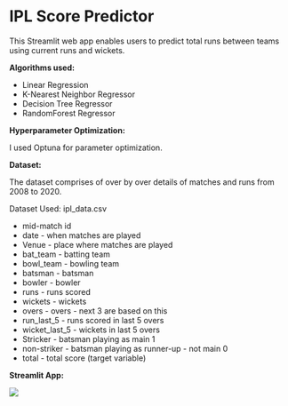 # IPL Score Predictor

This Streamlit web app enables users to predict total runs between teams using current runs and wickets.

**Algorithms used:**

* Linear Regression
* K-Nearest Neighbor Regressor 
* Decision Tree Regressor
* RandomForest Regressor
  

**Hyperparameter Optimization:**

I used Optuna for parameter optimization.

**Dataset:**

The dataset comprises of over by over details of matches and runs from 2008 to 2020.

Dataset Used: ipl_data.csv

* mid-match id
* date - when matches are played
* Venue - place where matches are played
* bat_team - batting team
* bowl_team - bowling team
* batsman - batsman
* bowler - bowler
* runs - runs scored
* wickets - wickets
* overs - overs - next 3 are based on this
* run_last_5 - runs scored in last 5 overs
* wicket_last_5 - wickets in last 5 overs
* Stricker - batsman playing as main 1
* non-striker - batsman playing as runner-up - not main 0
* total - total score (target variable)

**Streamlit App:**

![](https://github.com/zep-analytics/IPLScorePredictor/blob/main/streamlit_app/ipl_score_predictor.gif)
